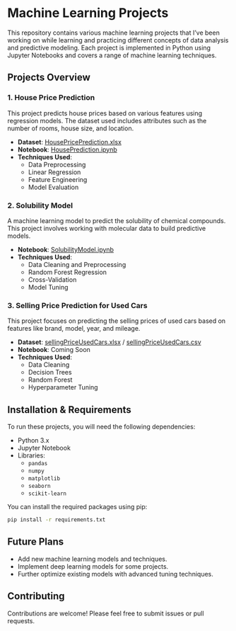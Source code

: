 # Machine Learning Projects

This repository contains various machine learning projects that I’ve been working on while learning and practicing different concepts of data analysis and predictive modeling. Each project is implemented in Python using Jupyter Notebooks and covers a range of machine learning techniques.

## Projects Overview

### 1. House Price Prediction
This project predicts house prices based on various features using regression models. The dataset used includes attributes such as the number of rooms, house size, and location.
- **Dataset**: [HousePricePrediction.xlsx](./path/to/HousePricePrediction.xlsx)
- **Notebook**: [HousePrediction.ipynb](./path/to/HousePrediction.ipynb)
- **Techniques Used**:
  - Data Preprocessing
  - Linear Regression
  - Feature Engineering
  - Model Evaluation

### 2. Solubility Model
A machine learning model to predict the solubility of chemical compounds. This project involves working with molecular data to build predictive models.
- **Notebook**: [SolubilityModel.ipynb](./path/to/SolubilityModel.ipynb)
- **Techniques Used**:
  - Data Cleaning and Preprocessing
  - Random Forest Regression
  - Cross-Validation
  - Model Tuning

### 3. Selling Price Prediction for Used Cars
This project focuses on predicting the selling prices of used cars based on features like brand, model, year, and mileage.
- **Dataset**: [sellingPriceUsedCars.xlsx](./path/to/sellingPriceUsedCars.xlsx) / [sellingPriceUsedCars.csv](./path/to/sellingPriceUsedCars.csv)
- **Notebook**: Coming Soon
- **Techniques Used**:
  - Data Cleaning
  - Decision Trees
  - Random Forest
  - Hyperparameter Tuning

## Installation & Requirements

To run these projects, you will need the following dependencies:
- Python 3.x
- Jupyter Notebook
- Libraries:
  - `pandas`
  - `numpy`
  - `matplotlib`
  - `seaborn`
  - `scikit-learn`

You can install the required packages using pip:

```bash
pip install -r requirements.txt
```

## Future Plans

- Add new machine learning models and techniques.
- Implement deep learning models for some projects.
- Further optimize existing models with advanced tuning techniques.
  
## Contributing

Contributions are welcome! Please feel free to submit issues or pull requests.

